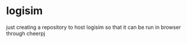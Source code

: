 # logisim
just creating a repository to host logisim so that it can be run in browser through cheerpj
